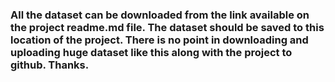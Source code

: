 ### All the dataset can be downloaded from the link available on the project readme.md file. The dataset should be saved to this location of the project. There is no point in downloading and uploading huge dataset like this along with the project to github. Thanks.
